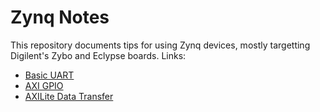 # Zynq Notes

This repository documents tips for using Zynq devices, mostly targetting Digilent's Zybo and Eclypse boards. Links:

- [Basic UART](UART.md)
- [AXI GPIO](AXIGPIO.md)
- [AXILite Data Transfer](PSPL.md)
